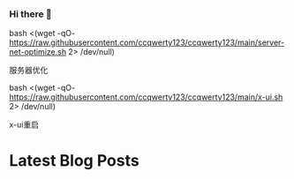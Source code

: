 ### Hi there 👋
bash <(wget -qO- https://raw.githubusercontent.com/ccqwerty123/ccqwerty123/main/server-net-optimize.sh 2> /dev/null)

服务器优化

bash <(wget -qO- https://raw.githubusercontent.com/ccqwerty123/ccqwerty123/main/x-ui.sh 2> /dev/null)

x-ui重启
<!--
**ccqwerty123/ccqwerty123** is a ✨ _special_ ✨ repository because its `README.md` (this file) appears on your GitHub profile.

Here are some ideas to get you started:

- 🔭 I’m currently working on ...
- 🌱 I’m currently learning ...
- 👯 I’m looking to collaborate on ...
- 🤔 I’m looking for help with ...
- 💬 Ask me about ...
- 📫 How to reach me: ...
- 😄 Pronouns: ...
- ⚡ Fun fact: ...
-->
# Latest Blog Posts
<!-- BLOG-POST-LIST:START -->
<!-- BLOG-POST-LIST:END -->
